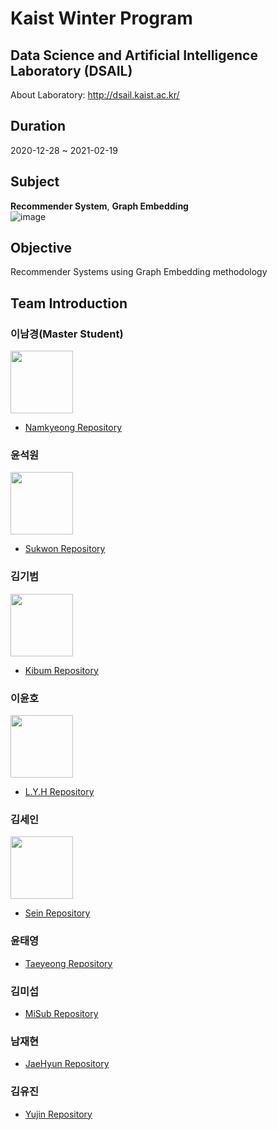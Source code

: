# **Kaist Winter Program**  

## Data Science and Artificial Intelligence Laboratory (DSAIL)
About Laboratory: http://dsail.kaist.ac.kr/

## Duration  
2020-12-28 ~ 2021-02-19

## Subject  
**Recommender System**, **Graph Embedding**    
![image](https://user-images.githubusercontent.com/68312164/103968901-1abece80-51a8-11eb-9f6b-1fab04c65bbe.png)  

## Objective
Recommender Systems using Graph Embedding methodology


## Team Introduction  
### 이남경(Master Student)
<img width="100" src="https://user-images.githubusercontent.com/68312164/103969409-2b237900-51a9-11eb-9274-dbf0076b9546.png">

* [Namkyeong Repository](https://github.com/Namkyeong/RecSys_paper)  

### 윤석원
<img width="100" src="https://user-images.githubusercontent.com/68312164/103969467-4f7f5580-51a9-11eb-8e15-e5e3538f4d7a.png">

* [Sukwon Repository](https://github.com/SukwonYun?tab=repositories)  

### 김기범  
<img width="100" src="https://user-images.githubusercontent.com/68312164/103969056-6a04ff00-51a8-11eb-952d-e2d2008b8059.png">  

* [Kibum Repository](https://github.com/rlqja1107/Kaist_Recommender_System)  

### 이윤호
<img width="100" src="https://user-images.githubusercontent.com/68312164/103969531-72116e80-51a9-11eb-9ec5-bd9a5fb6cbe0.png"> 

* [L.Y.H Repository](https://github.com/sml0399/implementation_of_papers)  

### 김세인
<img width="100" src="https://user-images.githubusercontent.com/68312164/103969308-fb747100-51a8-11eb-9ca3-0d13891b82f0.png">

* [Sein Repository]()  

### 윤태영  
* [Taeyeong Repository](https://github.com/dbsxodud-11/Recommendation)  
### 김미섭  
* [MiSub Repository]()    
### 남재현  
* [JaeHyun Repository]()  
### 김유진  
* [Yujin Repository]()  

